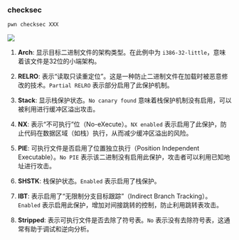 ### checksec
```python
pwn checksec XXX
```
![](https://cdn.jsdelivr.net/gh/wydyxhxs/images/pic/20250723091757090.png)


1. **Arch**: 显示目标二进制文件的架构类型。在此例中为 `i386-32-little`，意味着该文件是32位的小端架构。
    
2. **RELRO**: 表示“读取只读重定位”。这是一种防止二进制文件在加载时被恶意修改的技术。`Partial RELRO` 表示部分启用了此保护机制。
    
3. **Stack**: 显示栈保护状态。`No canary found` 意味着栈保护机制没有启用，可以被利用进行缓冲区溢出攻击。
    
4. **NX**: 表示“不可执行”位（No-eXecute）。`NX enabled` 表示启用了此保护，防止代码在数据区域（如栈）执行，从而减少缓冲区溢出的风险。
    
5. **PIE**: 可执行文件是否启用了位置独立执行（Position Independent Executable）。`No PIE` 表示该二进制没有启用此保护，攻击者可以利用已知地址进行攻击。
    
6. **SHSTK**: 栈保护状态。`Enabled` 表示启用了栈保护。
    
7. **IBT**: 表示启用了“无限制分支目标跟踪”（Indirect Branch Tracking）。`Enabled` 表示启用此保护，增加对间接跳转的控制，防止利用跳转表攻击。
    
8. **Stripped**: 表示可执行文件是否去除了符号表。`No` 表示没有去除符号表，这通常有助于调试和逆向分析。